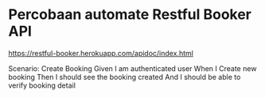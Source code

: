# Percobaan automate Restful Booker API
https://restful-booker.herokuapp.com/apidoc/index.html

Scenario: Create Booking
    Given I am authenticated user
    When I Create new booking
    Then I should see the booking created
    And I should be able to verify booking detail